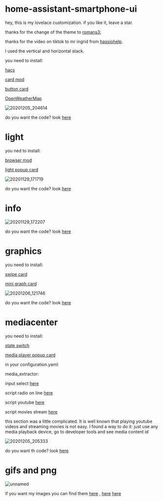 # home-assistant-smartphone-ui

hey, this is my lovelace customization. if you like it, leave a star.

thanks for the change of the theme to [romans3](https://github.com/romans3);

thanks for the video on tiktok to mr ingrid from [hassiohelp](https://hassiohelp.eu).





I used the vertical and horizontal stack.

you need to install:

[hacs](https://github.com/hacs/integration)

[card mod](https://github.com/thomasloven/lovelace-card-mod)


[button card](https://github.com/custom-cards/button-card)

[OpenWeatherMap](https://www.home-assistant.io/integrations/openweathermap)


![20201205_204614](https://user-images.githubusercontent.com/68069659/101262140-b0e07e80-373c-11eb-9e5f-71adc589817d.gif)

do you want the code? look [here](https://github.com/william89731/home-assistant-smartphone-ui/blob/main/tab%20fronted.txt)




# light

you ned to install:

[browser mod](https://github.com/thomasloven/hass-browser_mod)

[light popup card](https://github.com/DBuit/light-popup-card)



![20201129_171719](https://user-images.githubusercontent.com/68069659/100547627-18438d80-3268-11eb-8e90-b736f2837fd9.gif)

do you want the code? look [here](https://github.com/william89731/home-assistant-smartphone-ui/blob/main/light.txt)


# info



![20201129_172207](https://user-images.githubusercontent.com/68069659/100547899-905e8300-3269-11eb-90bf-1e8d6f6be2dd.gif)

do you want the code? look [here](https://github.com/william89731/home-assistant-smartphone-ui/blob/main/info.txt)

# graphics

you need to install:

[swipe card](https://github.com/bramkragten/swipe-card)

[mini graph card](https://github.com/kalkih/mini-graph-card)

![20201206_121746](https://user-images.githubusercontent.com/68069659/101278767-0a3cc200-37be-11eb-94b3-0cd98763ade2.gif)

do you want the code? look [here](https://github.com/william89731/home-assistant-smartphone-ui/blob/main/graphics.txt)

# mediacenter

you need to install:

[state switch](https://github.com/thomasloven/lovelace-state-switch)

[media player popup card](https://github.com/DBuit/media_player-popup-card)

in your configuration.yaml:

media_extractor:


input select [here](https://github.com/william89731/home-assistant-smartphone-ui/blob/main/input.txt)

script radio on line [here](https://github.com/william89731/home-assistant-smartphone-ui/blob/main/radio.txt)

script youtube [here](https://github.com/william89731/home-assistant-smartphone-ui/blob/main/youtube.txt)

script movies stream [here](https://github.com/william89731/home-assistant-smartphone-ui/blob/main/movies.txt)

this section was a little complicated. It is well known that playing youtube videos and streaming movies is not easy. I found a way to do it: just use any media playback device, go to developer tools and see media content id



![20201205_205333](https://user-images.githubusercontent.com/68069659/101265342-d625ba80-3745-11eb-9800-ad4f4ac11b80.gif)

do you want th code? look [here](https://github.com/william89731/home-assistant-smartphone-ui/blob/main/mediacenter.txt)

# gifs and png

![unnamed](https://user-images.githubusercontent.com/68069659/101279122-67d20e00-37c0-11eb-998d-6d4149f57e9f.png)

if you want my images you can find them [here](https://github.com/william89731/home-assistant-smartphone-ui/blob/main/image1.zip ) , [here](https://github.com/william89731/home-assistant-smartphone-ui/blob/main/image2.zip) [here](https://github.com/william89731/home-assistant-smartphone-ui/blob/main/image3.zip)









